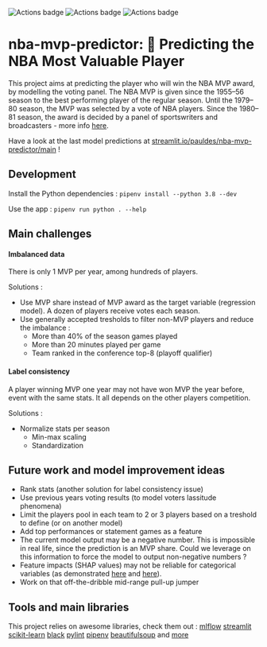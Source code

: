![Actions badge](https://github.com/pauldes/nba-mvp-predictor/actions/workflows/tests.yaml/badge.svg)
![Actions badge](https://github.com/pauldes/nba-mvp-predictor/actions/workflows/train.yaml/badge.svg)
![Actions badge](https://github.com/pauldes/nba-mvp-predictor/actions/workflows/predict.yaml/badge.svg)

# nba-mvp-predictor: 🏀 Predicting the NBA Most Valuable Player

This project aims at predicting the player who will win the NBA MVP award, by modelling the voting panel. The NBA MVP is given since the 1955–56 season to the best performing player of the regular season. Until the 1979–80 season, the MVP was selected by a vote of NBA players. Since the 1980–81 season, the award is decided by a panel of sportswriters and broadcasters - more info [here](https://en.wikipedia.org/wiki/NBA_Most_Valuable_Player_Award).

Have a look at the last model predictions at [streamlit.io/pauldes/nba-mvp-predictor/main](https://share.streamlit.io/pauldes/nba-mvp-predictor/main) !

## Development

Install the Python dependencies :
```pipenv install --python 3.8 --dev```

Use the app :
```pipenv run python . --help```

## Main challenges


#### Imbalanced data 

There is only 1 MVP per year, among hundreds of players.

Solutions :
- Use MVP share instead of MVP award as the target variable (regression model). A dozen of players receive votes each season.
- Use generally accepted tresholds to filter non-MVP players and reduce the imbalance : 
  - More than 40% of the season games played
  - More than 20 minutes played per game
  - Team ranked in the conference top-8 (playoff qualifier)

#### Label consistency

A player winning MVP one year may not have won MVP the year before, event with the same stats. It all depends on the other players competition.

Solutions :
- Normalize stats per season
  - Min-max scaling
  - Standardization

## Future work and model improvement ideas

- Rank stats (another solution for label consistency issue)
- Use previous years voting results (to model voters lassitude phenomena)
- Limit the players pool in each team to 2 or 3 players based on a treshold to define (or on another model)
- Add top performances or statement games as a feature
- The current model output may be a negative number. This is impossible in real life, since the prediction is an MVP share. Could we leverage on this information to force the model to output non-negative numbers ?
- Feature impacts (SHAP values) may not be reliable for categorical variables (as demonstrated [here](https://arxiv.org/pdf/2103.13342.pdf) and [here](https://arxiv.org/pdf/1909.08128.pdf)).
- Work on that off-the-dribble mid-range pull-up jumper

## Tools and main libraries

This project relies on awesome libraries, check them out :
[mlflow](https://github.com/mlflow/mlflow)
[streamlit](https://github.com/streamlit/streamlit)
[scikit-learn](https://github.com/scikit-learn/scikit-learn)
[black](https://github.com/psf/black)
[pylint](https://github.com/PyCQA/pylint)
[pipenv](https://github.com/pypa/pipenv)
[beautifulsoup](https://github.com/wention/BeautifulSoup4)
and [more](./Pipfile)
